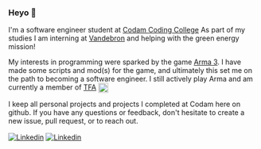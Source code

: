 ### Heyo 👋

I'm a software engineer student at [Codam Coding College](https://www.codam.nl/en/)
As part of my studies I am interning at [Vandebron](https://vandebron.nl/) and helping with the green energy mission!

My interests in programming were sparked by the game [Arma 3](https://arma3.com/). I have made some scripts and mod(s) for the game, and ultimately this set me on the path to becoming a software engineer. I still actively play Arma and am currently a member of [TFA](http://tf-aspis.com/) <img src="https://tf-aspis.com/wp-content/uploads/2020/04/cropped-insignia-2.png" width=20 align=top></a>

I keep all personal projects and projects I completed at Codam here on github. If you have any questions or feedback, don't hesitate to create a new issue, pull request, or to reach out.

<a href="https://www.linkedin.com/in/pepijnholster/"><img src="https://img.shields.io/badge/linkedin-%230077B5.svg?&style=for-the-badge&logo=linkedin&logoColor=white" alt="Linkedin" align=center></a> <a href="mailto:pgaholster@gmail.com"><img src="https://img.shields.io/badge/gmail-D14836?&style=for-the-badge&logo=gmail&logoColor=white" alt="Linkedin" align=center></a>

<!-- email: pgaholster@gmail.com -->
